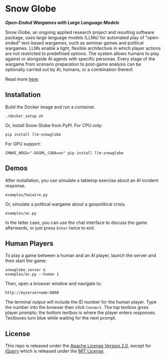 # Snow Globe
***Open-Ended Wargames with Large Language Models***

Snow Globe, an ongoing applied research project and resulting software package, uses large language models (LLMs) for automated play of "open-ended" text-based wargames, such as seminar games and political wargames.  LLMs enable a light, flexible architecture in which player actions are not restricted to predefined options.  The system allows humans to play against or alongside AI agents with specific personas.  Every stage of the wargame from scenario preparation to post-game analysis can be optionally carried out by AI, humans, or a combination thereof.

Read more [here](https://arxiv.org/abs/2404.11446).

## Installation

Build the Docker image and run a container.

```
./docker_setup.sh
```

Or, install Snow Globe from PyPI.  For CPU only:

```
pip install llm-snowglobe
```

For GPU support:

```
CMAKE_ARGS="-DGGML_CUDA=on" pip install llm-snowglobe
```

## Demos

After installation, you can simulate a tabletop exercise about an AI incident response.

```
examples/haiwire.py
```

Or, simulate a political wargame about a geopolitical crisis.

```
examples/ac.py
```

In the latter case, you can use the chat interface to discuss the game afterwards, or just press `Enter` twice to exit.

## Human Players

To play a game between a human and an AI player, launch the server and then start the game:

```
snowglobe_server &
examples/ac.py --human 1
```

Then, open a browser window and navigate to:

```
http://myservername:8000
```

The terminal output will include the ID number for the human player.  Type the number into the browser then click `Connect`.  The top textbox gives player prompts; the bottom textbox is where the player enters responses.  Textboxes turn blue while waiting for the next prompt.

## License

This repo is released under the [Apache License Version 2.0](LICENSE), except for [jQuery](snowglobe/terminal/jquery-3.7.1.min.js) which is released under the [MIT License](https://github.com/jquery/jquery/blob/main/LICENSE.txt).
